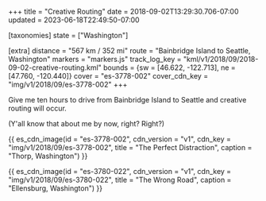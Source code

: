 +++
title = "Creative Routing"
date = 2018-09-02T13:29:30.706-07:00
updated = 2023-06-18T22:49:50-07:00

[taxonomies]
state = ["Washington"]

[extra]
distance = "567 km / 352 mi"
route = "Bainbridge Island to Seattle, Washington"
markers = "markers.js"
track_log_key = "kml/v1/2018/09/2018-09-02-creative-routing.kml"
bounds = {sw = [46.622, -122.713], ne = [47.760, -120.440]}
cover = "es-3778-002"
cover_cdn_key = "img/v1/2018/09/es-3778-002"
+++

Give me ten hours to drive from Bainbridge Island to Seattle and creative routing will occur.

<!-- more -->

(Y'all know that about me by now, right? Right?)

{{ es_cdn_image(id = "es-3778-002", cdn_version = "v1", cdn_key = "img/v1/2018/09/es-3778-002", title = "The Perfect Distraction", caption = "Thorp, Washington") }}

{{ es_cdn_image(id = "es-3780-022", cdn_version = "v1", cdn_key = "img/v1/2018/09/es-3780-022", title = "The Wrong Road", caption = "Ellensburg, Washington") }}
